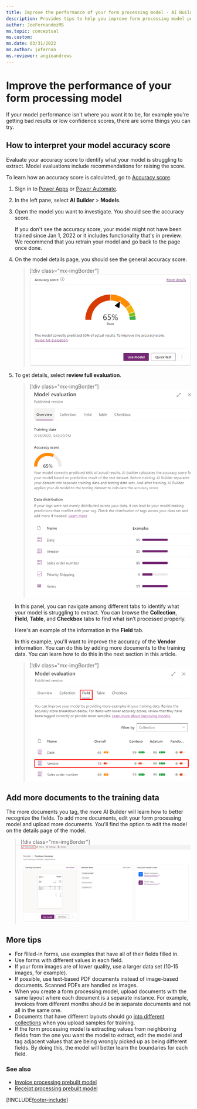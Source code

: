 ```yaml
---
title: Improve the performance of your form processing model - AI Builder | Microsoft Docs
description: Provides tips to help you improve form processing model performance in AI Builder.
author: JoeFernandezMS
ms.topic: conceptual
ms.custom: 
ms.date: 03/31/2022
ms.author: jofernan
ms.reviewer: angieandrews
---
```


# Improve the performance of your form processing model

If your model performance isn't where you want it to be, for example you're getting bad results or low confidence scores, there are some things you can try.

## How to interpret your model accuracy score

Evaluate your accuracy score to identify what your model is struggling to extract. Model evaluations include recommendations for raising the score.

To learn how an accuracy score is calculated, go to [Accuracy score](prediction-performance.md#accuracy-score).

1. Sign in to [Power Apps](https://make.powerapps.com/) or [Power Automate](https://flow.microsoft.com/signin).

1. In the left pane, select **AI Builder** > **Models**.

1. Open the model you want to investigate. You should see the accuracy score.

    If you don't see the accuracy score, your model might not have been trained since Jan 1, 2022 or it includes functionality that's in preview. We recommend that you retrain your model and go back to the page once done.

1. On the model details page, you should see the general accuracy score. <!--Is this the same score as in step 2-->

    > [!div class="mx-imgBorder"]
    > ![Screenshot of the accuracy score.](media/improve-the-performance-of-your-form-processing-model/accuracy-score.png "Accuracy score")

1. To get details, select **review full evaluation**.

    > [!div class="mx-imgBorder"]
    > ![Screenshot of the Model evaluation screen, Overview tab.](media/improve-the-performance-of-your-form-processing-model/model-evaluation.png "Model evaluation screen, Overview tab")

    In this panel, you can navigate among different tabs to identify what your model is struggling to extract. You can browse the **Collection**, **Field**, **Table**, and **Checkbox** tabs to find what isn’t processed properly.

    Here's an example of the information in the **Field** tab.

    In this example, you'll want to improve the accuracy of the **Vendor** information. You can do this by adding more documents to the training data. You can learn how to do this in the next section in this article.

    > [!div class="mx-imgBorder"]
    > ![Screenshot of the Model evaluation screen, Field tab.](media/improve-the-performance-of-your-form-processing-model/field-evaluation.png "Model evaluation screen, Field tab")

## Add more documents to the training data

The more documents you tag, the more AI Builder will learn how to better recognize the fields. To add more documents, edit your form processing model and upload more documents. You'll find the option to edit the model on the details page of the model.

> [!div class="mx-imgBorder"]
> ![Screenshot of the details page with the option to edit a form processing model.](media/improve-the-performance-of-your-form-processing-model/form-processing-edit-model.png "Details page with the option to edit a form processing model")

## More tips

- For filled-in forms, use examples that have all of their fields filled in.
- Use forms with different values in each field.
- If your form images are of lower quality, use a larger data set (10-15 images, for example).
- If possible, use text-based PDF documents instead of image-based documents. Scanned PDFs are handled as images.
- When you create a form processing model, upload documents with the same layout where each document is a separate instance. For example, invoices from different months should be in separate documents and not all in the same one.
- Documents that have different layouts should go [into different collections](create-form-processing-model.md#group-documents-by-collections) when you upload samples for training. 
- If the form processing model is extracting values from neighboring fields from the one you want the model to extract, edit the model and tag adjacent values that are being wrongly picked up as being different fields. By doing this, the model will better learn the boundaries for each field.

### See also

- [Invoice processing prebuilt model](prebuilt-invoice-processing.md)
- [Receipt processing prebuilt model](prebuilt-receipt-processing.md)

[!INCLUDE[footer-include](includes/footer-banner.md)]

